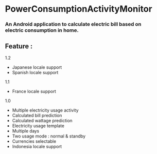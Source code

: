 # PowerConsumptionActivityMonitor

### An Android application to calculate electric bill based on electric consumption in home.


## Feature :
  1.2
  - Japanese locale support
  - Spanish locale support

  
  1.1
  - France locale support
  
  1.0
  - Multiple electricity usage activity
  - Calculated bill prediction
  - Calculated wattage prediction
  - Electricity usage template
  - Multiple days
  - Two usage mode : normal & standby
  - Currencies selectable
  - Indonesia locale support

